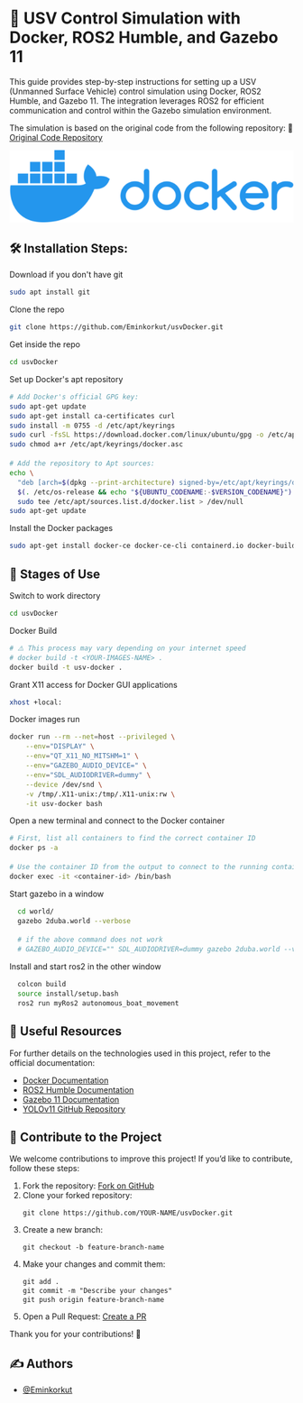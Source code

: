 # 🚢 USV Control Simulation with Docker, ROS2 Humble, and Gazebo 11

This guide provides step-by-step instructions for setting up a USV (Unmanned Surface Vehicle) control simulation using Docker, ROS2 Humble, and Gazebo 11. The integration leverages ROS2 for efficient communication and control within the Gazebo simulation environment.

The simulation is based on the original code from the following repository:
🔗 [Original Code Repository](https://github.com/Eminkorkut/rosHumbleGazebo11USV)

<p align="center">
  <img src="https://github.com/Eminkorkut/usvDocker/blob/main/image/docker-logo.png" alt="Gazebo 11" width="800"/>
</p>

<h2>🛠️ Installation Steps:</h2>

<p1>Download if you don't have git</p1>
```bash
sudo apt install git
```

<p1>Clone the repo</p1>
```bash
git clone https://github.com/Eminkorkut/usvDocker.git
```

<p1>Get inside the repo</p1>
```bash
cd usvDocker
```

<p1>Set up Docker's apt repository</p1>
```bash
# Add Docker's official GPG key:
sudo apt-get update
sudo apt-get install ca-certificates curl
sudo install -m 0755 -d /etc/apt/keyrings
sudo curl -fsSL https://download.docker.com/linux/ubuntu/gpg -o /etc/apt/keyrings/docker.asc
sudo chmod a+r /etc/apt/keyrings/docker.asc

# Add the repository to Apt sources:
echo \
  "deb [arch=$(dpkg --print-architecture) signed-by=/etc/apt/keyrings/docker.asc] https://download.docker.com/linux/ubuntu \
  $(. /etc/os-release && echo "${UBUNTU_CODENAME:-$VERSION_CODENAME}") stable" | \
  sudo tee /etc/apt/sources.list.d/docker.list > /dev/null
sudo apt-get update
```

<p1>Install the Docker packages</p1>
```bash
sudo apt-get install docker-ce docker-ce-cli containerd.io docker-buildx-plugin docker-compose-plugin
```

<h2>🦾 Stages of Use</h2>

<p1>Switch to work directory</p1>
```bash
cd usvDocker
```

<p1>Docker Build</p1>
```bash
# ⚠️ This process may vary depending on your internet speed
# docker build -t <YOUR-IMAGES-NAME> .
docker build -t usv-docker .
```

<p1>Grant X11 access for Docker GUI applications</p1>
```bash
xhost +local:
```

<p1>Docker images run</p1>
```bash
docker run --rm --net=host --privileged \
    --env="DISPLAY" \
    --env="QT_X11_NO_MITSHM=1" \
    --env="GAZEBO_AUDIO_DEVICE=" \
    --env="SDL_AUDIODRIVER=dummy" \
    --device /dev/snd \
    -v /tmp/.X11-unix:/tmp/.X11-unix:rw \
    -it usv-docker bash
```

<p1>Open a new terminal and connect to the Docker container</p1>
```bash
# First, list all containers to find the correct container ID
docker ps -a

# Use the container ID from the output to connect to the running container
docker exec -it <container-id> /bin/bash
```

<p1>Start gazebo in a window</p1>
```bash
  cd world/
  gazebo 2duba.world --verbose

  # if the above command does not work
  # GAZEBO_AUDIO_DEVICE="" SDL_AUDIODRIVER=dummy gazebo 2duba.world --verbose
```

<p1>Install and start ros2 in the other window</p1>
```bash
  colcon build
  source install/setup.bash
  ros2 run myRos2 autonomous_boat_movement 
```

<h2>🔗 Useful Resources</h2>

<p>For further details on the technologies used in this project, refer to the official documentation:</p>
<ul>
  <li><a href="https://docs.docker.com/" target="_blank">Docker Documentation</a></li>
  <li><a href="https://docs.ros.org/en/humble/" target="_blank">ROS2 Humble Documentation</a></li>
  <li><a href="https://classic.gazebosim.org/tutorials?tut=install_ubuntu" target="_blank">Gazebo 11 Documentation</a></li>
  <li><a href="https://github.com/ultralytics/ultralytics" target="_blank">YOLOv11 GitHub Repository</a></li>
</ul>

<h2>🤝 Contribute to the Project</h2>

<p>We welcome contributions to improve this project! If you’d like to contribute, follow these steps:</p>
<ol>
  <li>Fork the repository: <a href="https://github.com/Eminkorkut/usvDocker/fork" target="_blank">Fork on GitHub</a></li>
  <li>Clone your forked repository:</li>
  <pre><code>git clone https://github.com/YOUR-NAME/usvDocker.git</code></pre>
  <li>Create a new branch:</li>
  <pre><code>git checkout -b feature-branch-name</code></pre>
  <li>Make your changes and commit them:</li>
  <pre><code>git add .
git commit -m "Describe your changes"
git push origin feature-branch-name</code></pre>
  <li>Open a Pull Request: <a href="https://github.com/Eminkorkut/usvDocker/pulls" target="_blank">Create a PR</a></li>
</ol>
<p>Thank you for your contributions! 🚀</p>

## ✍️ Authors

- [@Eminkorkut](https://github.com/Eminkorkut)
